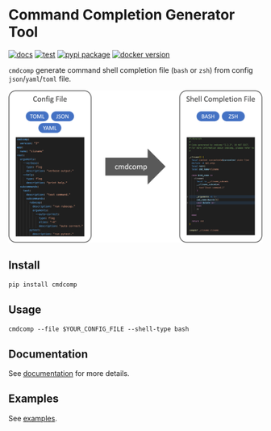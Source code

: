 # Command Completion Generator Tool

<!-- --8<-- [start:badges] -->

[![docs](https://github.com/yassun7010/cmdcomp/actions/workflows/publish-mkdocs.yml/badge.svg)](https://yassun7010.github.io/cmdcomp/)
[![test](https://github.com/yassun7010/cmdcomp/actions/workflows/test-suite.yml/badge.svg)](https://github.com/yassun7010/cmdcomp/actions)
[![pypi package](https://badge.fury.io/py/cmdcomp.svg)](https://pypi.org/project/cmdcomp)
[![docker version](https://img.shields.io/docker/v/yassun7010/cmdcomp/latest?label=docker%20version)](https://hub.docker.com/r/yassun7010/cmdcomp)

<!-- --8<-- [end:badges] -->

`cmdcomp` generate command shell completion file (`bash` or `zsh`) from config
`json`/`yaml`/`toml` file.

![image](./images/image.png)

## Install

```shell
pip install cmdcomp
```

## Usage

```shell
cmdcomp --file $YOUR_CONFIG_FILE --shell-type bash
```

## Documentation

See [documentation](https://yassun7010.github.io/cmdcomp/) for more details.

## Examples

See [examples](https://github.com/yassun7010/cmdcomp/tree/main/examples/v2).

